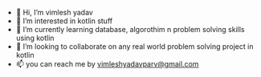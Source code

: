 - 👋 Hi, I’m vimlesh yadav
- 👀 I’m interested in kotlin stuff
- 🌱 I’m currently learning database, algorothim n problem solving skills using kotlin
- 💞️ I’m looking to collaborate on any real world problem solving project in kotlin
- 📫 you can reach me by vimleshyadavparv@gmail.com

<!---
Vimlesh0909/Vimlesh0909 is a ✨ special ✨ repository because its `README.md` (this file) appears on your GitHub profile.
You can click the Preview link to take a look at your changes.
--->
